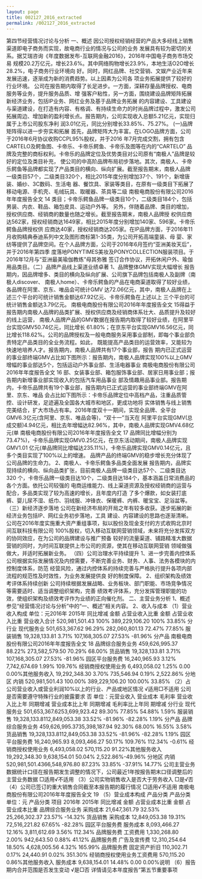 ```yaml
---
layout: page
title: 002127_2016_extracted
permalink: /002127_2016_extracted
---
```


第四节经营情况讨论与分析
一、概述
因公司授权经销经营的产品大多经线上销售渠道即电子商务而实现，故电商行业的情况与公司的业务
发展具有较为密切的关系。据艾瑞咨询《年度数据发布-互联网金融2016》，2016年中国电子商务市场交易
规模20.2万亿元，增长23.6%。其中网络购物增长23.9%，本地生活O2O增长28.2%，电子商务行业环境向
好。同时，网红品牌、社交营销、文娱产业近年来发展迅速，逐渐成为新的消费趋势。以上因素为公司各
项业务拓展提供了较好的行业环境。
公司在报告期内取得了长足进步。一方面，深耕存量品牌授权、电商服务等业务，提升服务品质、增
强客户粘性，另一方面，围绕建设品牌矩阵拓展新经济业务，包括IP业务、网红业务及基于品牌业务拓展
的内容建设、工具建设与渠道建设，在打造有内容、有格调、有持续生命力的时尚品牌过程中，激发公司
拓展周边、增加新的盈利增长点。报告期内，公司实现收入总额5.21亿元，实现归属于上市公司股东净利
润3.01亿元，同比分别增长33.85%、75.27%。
(一)品牌矩阵得以进一步夯实和拓展
首先，品牌矩阵大为丰富。在LOGO品牌方面，公司于2016年6月协议收购CCPL95%股权，并于2016
年7月完成交割，拥有包含CARTELO及鳄鱼图、卡帝乐、卡帝乐鳄鱼、卡帝乐及图等在内的“CARTELO”
品牌及完整的商标权利。卡帝乐的品牌定位及优势类目对公司原有“南极人”品牌是较好的定位及类目补充，
使公司的中高阶品牌布局初步落地。其次，南极人、卡帝乐鳄鱼等品牌都实现了产品类目的横向、纵向扩展。截至报告期末，南极人品牌
一级类目57个，二级类目320个，相比2015年度分别增加37个、191个，新增唐装、婚纱、3C数码、生活电
器、餐饮具、家装等类目，在原有一级类目下拓展了移动电源、手机壳、毛绒玩具、取暖器、茶具等二级
南极电商股份有限公司2016年年度报告全文
14
类目；卡帝乐鳄鱼品牌一级类目10个，二级类目184个，包括男装、内衣、鞋品、箱包皮具、运动户外等。
另外，伴随着品牌、类目的增加，授权供应商、经销商的数量也随之增长。截至报告期末，南极人品牌授
权供应商达562家，授权经销商达1649家，相比2015年度分别增加140家、596家。卡帝乐鳄鱼品牌授权供
应商达40家，授权经销商达205家。在IP品牌方面，于2016年11月收购精典泰迪系列中文及图形商标第1-35类，为公司开拓高端童装、母
婴、家纺等提供了品牌空间。在个人品牌方面，公司于2016年6月签约“亚洲美妆天后”，并于2016年第四季
度落地PONYTIMES美妆及PONYCOLLECTION服装项目。于2016年12月与“亚洲最美瑜伽教练”母其弥雅
签订合作协议，开拓休闲户外、瑜伽用品类目。（二）品牌产品线上渠道业绩卓著
1、品牌整体GMV实现大幅增长
报告期内，因品牌增多、类目的横向及纵向扩展、公司旗下品牌包括南极人及副牌（南极人discover、
南极人home）、卡帝乐鳄鱼的产品在电商渠道取得了较好业绩，各品牌在阿里、京东、唯品会可统计GMV
达72.06亿元，其中，南极人品牌在上述三个平台的可统计销售金额达67.92亿元、卡帝乐鳄鱼在上述以上
三个平台的可统计销售金额达3.79亿元。
南极电商股份有限公司2016年年度报告全文
15得益于报告期内南极人品牌的品类扩展、授权供应商及经销商体系壮大、品质提升及较好的线上运营，
南极人品牌产品的GMV数据在报告期内取得了较好业绩，在阿里平台实现GMV50.74亿元，同比增长
61.80%；在京东平台实现GMV16.56亿元，同比增长118.62%。公司的品牌授权及一般电商服务采用事业部制，即每个事业部负责特定产品类目的全业务流程。如此，
既能提高产品类目的运营效率，又能较为快速地培养人才。报告期内，南极人品牌共有17个事业部，报告
期内已正式运营的事业部终端GMV占比如下图所示：报告期内，南极人品牌实现100%以上GMV增幅的事业部达5个，包括运动户外事业部、生活电器事业
南极电商股份有限公司2016年年度报告全文
16
部、女装事业部、箱包服饰事业部、居家日用事业部；报告期内新增事业部实现收入的包括汽车用品事业
部及情趣用品事业部。报告期内，卡帝乐品牌共有19个事业部，报告期内已正式运营的事业部终端GMV在阿里、京东、唯品
会占比如下图所示：卡帝乐品牌定位中高档产品，注重品质管控、设计研发，足迹遍及全国各大城市和地区，更成功地将
实体销售与线上销售完美结合，扩大市场占有率。2016年度双十一期间，实现全品牌、全平台GMV6.3亿元(含阿里、京东、唯品会等)，“双十一”当天在
阿里平台实现GMV(总成交额)4.94亿元，相比去年增幅达82.96%，其中，南极人品牌实现GMV4.68亿元(单
南极电商股份有限公司2016年年度报告全文
17
品牌同比增幅分别为73.47%)，卡帝乐品牌实现GMV0.25亿元，在京东活动期间，南极人品牌实现GMV1.01
亿元(单品牌同比增幅达235.11%)，卡帝乐品牌实现GMV0.14亿元，且多个类目实现了100%以上的增速。
品牌产品的终端GMV的稳步增长充分体现了公司品牌的生命力。
2、南极人、卡帝乐鳄鱼多品类全面发展
报告期内，品牌实现持续的横向、纵向品类扩张，目前南极人品牌一级类目达57个、二级类目达320
个，卡帝乐品牌一级类目达10个，二级类目达184个，基本涵盖日常消费品的各个方面。依托公司较强的
电商运维能力、线上渠道资源及授权经销商的运营与配合，多品类实现了较为高速的增长，且年度内打造
了多个爆款，如女装打底裤、婴儿尿不湿、纸巾、羽绒服、冲锋衣、保暖裤、内裤、暖宝宝、足浴盆等。
（三）新经济逐步落地
公司在新经济布局的开局之年有较多收获。逐步拓展的新经济业务包括IP、网红业务初步落地，工具
建设、内容建设的思路也逐渐清晰。
公司在2016年度实施重大资产重组事项，拟以股份及现金支付的方式收购北京时间互联科技有限公司
100%股权，切入移动互联网营销领域，未来将充分发挥双方的协同效应，在为公司的品牌建设与推广预备
较好的流量渠道、铺路精准大数据营销的同时，为时间互联提供上市公司的资源，使其在移动互联网营销
领域做强做大，并适时拓展新业务。
（四）公司治理水平持续提升
1、进一步完善内控体系
公司根据实际发展情况及内控需要，不断完善业务、财务、人事、法务各模块的内控制度体系，防范
经营风险，通过内控体系的持续完善与严格执行提升各项内部流程的规范性及时效性，为业务发展提供良
好的制度保障。
2、组织架构及绩效考评体系持续创新
公司持续根据发展战略、业务板块、部门职能、市场竞争情况等需要适时、适当调整组织架构，完善
绩效考评体系，充分发挥管理职能的功效，使组织架构及绩效考评作为业绩的正向催化剂。
二、主营业务分析
1、概述
参见“经营情况讨论与分析”中的“一、概述”相关内容。
2、收入与成本
（1）营业收入构成
单位：元2016年
2015年
同比增减
金额
占营业收入比重
金额
占营业收入比重
营业收入合计
520,981,501.43
100%
389,229,106.20
100%
33.85%
分行业
现代服务业
501,653,367.62
96.29%
282,060,801.13
72.47%
77.85%
服装销售
19,328,133.81
3.71%
107,168,305.07
27.53%
-81.96%
分产品
南极电商股份有限公司2016年年度报告全文
18
品牌综合服务业务
459,626,995.37
88.22%
273,582,579.50
70.29%
68.00%
货品销售
19,328,133.81
3.71%
107,168,305.07
27.53%
-81.96%
园区平台服务费
16,240,965.93
3.12%
7,742,674.69
1.99%
109.76%
经销商授权使用业务
6,493,058.02
1.25%
0.00
0.00%其他服务收入
19,292,348.30
3.70%
735,546.94
0.19%
2,522.86%
分地区
内销
520,981,501.43
100.00%
389,229,106.20
100.00%
33.85%
（2）占公司营业收入或营业利润10%以上的行业、产品或地区情况
√适用□不适用
公司是否需要遵守特殊行业的披露要求
否
单位：元营业收入
营业成本
毛利率
营业收入比上年
同期增减
营业成本比上年
同期增减
毛利率比上年同
期增减
分行业
现代服务业
501,653,367.6253,699,923.42
89.30%
77.85%
54.88%
1.59%
服装销售
19,328,133.8112,849,053.38
33.52%
-81.96%
-82.28%
1.19%
分产品
品牌综合服务业务
459,626,995.3735,398,187.94
92.30%
68.00%
16.55%
3.58%
货品销售
19,328,133.8112,849,053.38
33.52%
-81.96%
-82.28%
1.19%
园区平台服务费
16,240,965.93
8,093,466.27
50.17%
109.76%
112.34%
-0.61%
经销商授权使用业务
6,493,058.02
570,115.20
91.22%其他服务收入
19,292,348.30
9,638,154.01
50.04%
2,522.86%-49.96%
分地区
内销
520,981,501.4366,548,976.80
87.23%
33.85%
-37.91%
14.77%
公司主营业务数据统计口径在报告期发生调整的情况下，公司最近1年按报告期末口径调整后的主营业务数据
□适用√不适用
（3）公司实物销售收入是否大于劳务收入
□是√否
（4）公司已签订的重大销售合同截至本报告期的履行情况
□适用√不适用
南极电商股份有限公司2016年年度报告全文
19
（5）营业成本构成
产品分类
产品分类
单位：元
产品分类
项目
2016年
2015年
同比增减
金额
占营业成本比重
金额
占营业成本比重
品牌综合服务业务
采购成本
21,647,361.79
32.53%
25,266,302.37
23.57%
-14.32%
货品销售
采购成本
12,849,053.38
19.31%
72,516,221.82
67.65%
-82.28%
园区平台服务费
服务成本
8,093,466.27
12.16%
3,811,612.69
3.56%
112.34%
品牌服务费
工资费用
1,330,268.80
2.00%
942,643.50
0.88%
41.12%
品牌服务费
广告及宣传费
12,310,254.64
18.50%
4,628,005.56
4.32%
165.99%
品牌服务费
固定资产折旧
110,302.71
0.17%
24,440.91
0.02%
351.30%
经销商授权使用业务工资费用
570,115.20
0.86%其他服务收入
服务成本
9,638,154.01
14.48%
0.00
0.00%说明
（6）报告期内合并范围是否发生变动
√是□否
详情请见本年度报告”第五节重要事项